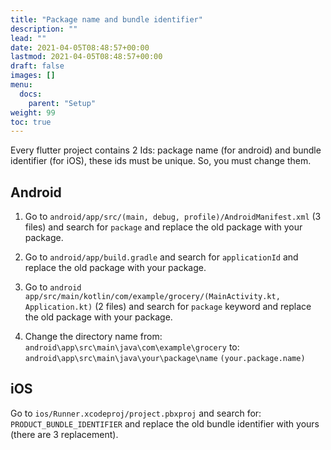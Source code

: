 ```yaml
---
title: "Package name and bundle identifier"
description: ""
lead: ""
date: 2021-04-05T08:48:57+00:00
lastmod: 2021-04-05T08:48:57+00:00
draft: false
images: []
menu:
  docs:
    parent: "Setup"
weight: 99
toc: true
---
```


Every flutter project contains 2 Ids: package name (for android) and bundle
identifier (for iOS), these ids must be unique. So, you must change them.
## Android

1. Go to `android/app/src/(main, debug, profile)/AndroidManifest.xml` (3
files) and search for `package` and replace the old package with your
package.

2. Go to `android/app/build.gradle` and search for `applicationId` and
replace the old package with your package.

3. Go to `android
app/src/main/kotlin/com/example/grocery/(MainActivity.kt,
Application.kt)` (2 files) and search for `package` keyword and replace
the old package with your package.

4. Change the directory name from:
`android\app\src\main\java\com\example\grocery`
to: `android\app\src\main\java\your\package\name`
`(your.package.name)`

## iOS
Go to `ios/Runner.xcodeproj/project.pbxproj` and search for:
`PRODUCT_BUNDLE_IDENTIFIER`
and replace the old bundle identifier with yours (there are 3
replacement).

